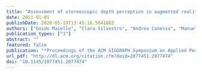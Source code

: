 ```yaml
---
title: "Assessment of stereoscopic depth perception in augmented reality environments based on low-cost technologies"
date: 2011-01-01
publishDate: 2020-05-19T13:45:16.564168Z
authors: ["Guido Maiello", "Clara Silvestro", "Andrea Canessa", "Manuela Chessa", "Agostino Gibaldi", "Silvio P. Sabatini", "Fabio Solari"]
publication_types: ["1"]
abstract: ""
featured: false
publication: "*Proceedings of the ACM SIGGRAPH Symposium on Applied Perception in Graphics and Visualization - APGV '11*"
url_pdf: "http://dl.acm.org/citation.cfm?doid=2077451.2077474"
doi: "10.1145/2077451.2077474"
---
```


